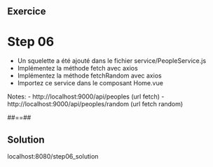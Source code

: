 <!-- .slide: class="sfeir-bg-pink exercice" -->
## Exercice
<h1>Step 06</h1>
<ul>
    <li>Un squelette a été ajouté dans le fichier service/PeopleService.js</li>
    <li>Implémentez la méthode fetch avec axios</li>
    <li>Implémentez la méthode fetchRandom avec axios</li>
    <li>Importez ce service dans le composant Home.vue</li>
</ul>
Notes:
 -  http://localhost:9000/api/peoples (url fetch)
 -  http://localhost:9000/api/peoples/random (url fetch random)

 ##==##

 <!-- .slide: class="sfeir-bg-blue exercice" -->
 ## Solution
 <span class="full-center">localhost:8080/step06_solution</span>
